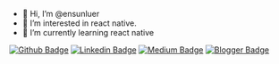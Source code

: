 - 👋 Hi, I’m @ensunluer
- 👀 I’m interested in react native.
- 🌱 I’m currently learning react native

[![Github Badge](https://img.shields.io/badge/-Github-000?style=quare&labelColor=000&logo=Github&logoColor=white&link=link)](link) 
[![Linkedin Badge](https://img.shields.io/badge/-Instagram-C13584?style=flat-quare&labelColor=C13584&logo=linkedin&logoColor=white&link=link)](https://www.linkedin.com/in/enes-%C3%BCnl%C3%BCer-2a7a0612b/) 
[![Medium Badge](https://img.shields.io/badge/-Medium-757575?style=flat-quare&labelColor=757575&logo=Medium&logoColor=white&link=link)](link) 
[![Blogger Badge](https://img.shields.io/badge/-Blogger-FF9800?style=flat-quare&labelColor=FF9800&logo=Blogger&logoColor=white&link=link)](link)


<!---
ensunluer/ensunluer is a ✨ special ✨ repository because its `README.md` (this file) appears on your GitHub profile.
You can click the Preview link to take a look at your changes.
--->
